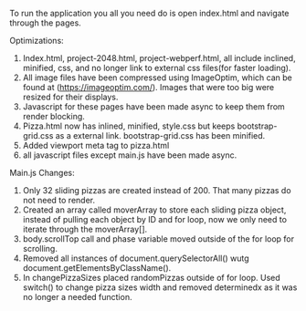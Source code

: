 To run the application you all you need do is open index.html and navigate through the pages.

Optimizations:
1. Index.html, project-2048.html, project-webperf.html, all include inclined, minified, css, and no longer link to external css files(for faster loading).
2. All image files have been compressed using ImageOptim, which can be found at (https://imageoptim.com/). Images that were too big were resized for their displays.
3. Javascript for these pages have been made async to keep them from render blocking.
4. Pizza.html now has inlined, minified, style.css but keeps bootstrap-grid.css as a external link. bootstrap-grid.css has been minified.
5. Added viewport meta tag to pizza.html
5. all javascript files except main.js have been made async.

Main.js Changes:
1. Only 32 sliding pizzas are created instead of 200. That many pizzas do not need to render.
2. Created an array called moverArray to store each sliding pizza object, instead of pulling each object by ID and for loop, now we only need to iterate through the moverArray[].
3. body.scrollTop call and phase variable moved outside of the for loop for scrolling.
4. Removed all instances of document.querySelectorAll() wutg document.getElementsByClassName().
5. In changePizzaSizes placed randomPizzas outside of for loop. Used switch() to change pizza sizes width and removed determinedx as it was no longer a needed function.